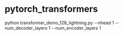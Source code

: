 # pytorch_transformers

python transformer_demo_128_lightning.py --nhead 1 --num_decoder_layers 1 --num_encoder_layers 1